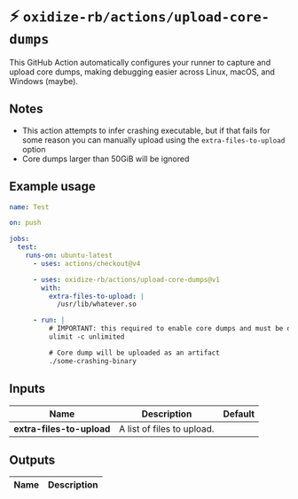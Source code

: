 # ⚡️ `oxidize-rb/actions/upload-core-dumps`

This GitHub Action automatically configures your runner to capture and upload
core dumps, making debugging easier across Linux, macOS, and Windows (maybe).

## Notes

- This action attempts to infer crashing executable, but if that fails for some
  reason you can manually upload using the `extra-files-to-upload` option
- Core dumps larger than 50GiB will be ignored

## Example usage

```yaml
name: Test

on: push

jobs:
  test:
    runs-on: ubuntu-latest
      - uses: actions/checkout@v4

      - uses: oxidize-rb/actions/upload-core-dumps@v1
        with:
          extra-files-to-upload: |
            /usr/lib/whatever.so

      - run: |
          # IMPORTANT: this required to enable core dumps and must be done in each step
          ulimit -c unlimited

          # Core dump will be uploaded as an artifact
          ./some-crashing-binary
```

## Inputs

<!-- inputs -->

| Name                      | Description                | Default |
| ------------------------- | -------------------------- | ------- |
| **extra-files-to-upload** | A list of files to upload. |         |

<!-- /inputs -->

## Outputs

<!-- outputs -->

| Name | Description |
| ---- | ----------- |

<!-- /outputs -->
